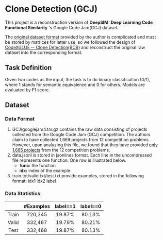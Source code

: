 # Clone Detection (GCJ)

This project is a  reconstruction version of **DeepSIM: Deep Learning Code Functional Similarity** 's Google Code Jam(GCJ) dataset.

The [original dataset format](https://github.com/parasol-aser/deepsim/tree/master/dataset) provided by the author is complicated and must be stored by matrices for latter use, so we followed the design of [CodeXGLUE -- Clone Detection(BCB)](https://github.com/microsoft/CodeXGLUE/tree/main/Code-Code/Clone-detection-BigCloneBench)  and reconstruct the original raw dataset into the corresponding format.



## Task Definition

Given two codes as the input, the task is to do binary classification (0/1), where 1 stands for semantic equivalence and 0 for others. Models are evaluated by F1 score.



## Dataset

### Data Format

1. GCJ/googlejam4.tar.gz contains the raw data consisting of projects collected from the Google Code Jam (GCJ) competition. The authors claim to have collected 1,669 projects from 12 competition problems. However, upon analyzing this file, we found that they have provided [only 1,665 projects](https://github.com/parasol-aser/deepsim/issues/9) from the 12 competition problems.
2. data.jsonl is stored in jsonlines format. Each line in the uncompressed file represents one function. One row is illustrated below.
   - **func:** the function
   - **idx:** index of the example
3. train.txt/valid.txt/test.txt provide examples, stored in the following format: idx1 idx2 label

### Data Statistics

|       | #Examples | label==1 | label==0 |
| :---: | :-------: | :------: | :------: |
| Train |  720,345  |  19.87%  |  80.13%  |
| Valid |  332,467  |  19.79%  |  80.21%  |
| Test  |  332,468  |  19.87%  |  80.13%  |


